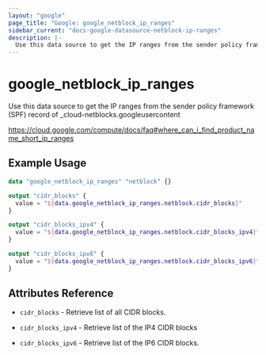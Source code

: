 ```yaml
---
layout: "google"
page_title: "Google: google_netblock_ip_ranges"
sidebar_current: "docs-google-datasource-netblock-ip-ranges"
description: |-
  Use this data source to get the IP ranges from the sender policy framework (SPF) record of \_cloud-netblocks.googleusercontent.com
---
```


# google_netblock_ip_ranges

Use this data source to get the IP ranges from the sender policy framework (SPF) record of \_cloud-netblocks.googleusercontent

https://cloud.google.com/compute/docs/faq#where_can_i_find_product_name_short_ip_ranges

## Example Usage

```tf
data "google_netblock_ip_ranges" "netblock" {}

output "cidr_blocks" {
  value = "${data.google_netblock_ip_ranges.netblock.cidr_blocks}"
}

output "cidr_blocks_ipv4" {
  value = "${data.google_netblock_ip_ranges.netblock.cidr_blocks_ipv4}"
}

output "cidr_blocks_ipv6" {
  value = "${data.google_netblock_ip_ranges.netblock.cidr_blocks_ipv6}"
}
```

## Attributes Reference

* `cidr_blocks` - Retrieve list of all CIDR blocks.

* `cidr_blocks_ipv4` - Retrieve list of the IP4 CIDR blocks

* `cidr_blocks_ipv6` - Retrieve list of the IP6 CIDR blocks.
